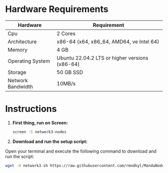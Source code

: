 # Hardware Requirements
| Hardware | Requirement |
| ------------- | ---------------- |
Cpu | 2 Cores
Architecture | x86-64 (x64, x86_64, AMD64, ve Intel 64)
Memory | 4 GB
Operating System | Ubuntu 22.04.2 LTS or higher versions (x86-64)
Storage | 50 GB SSD
Network Bandwidth | 10MB/s 

# Instructions

1. **First thing, run on Screen:**
   ```sh
   screen -S network3-nodes
   ```

2. **Download and run the setup script:**

Open your terminal and execute the following command to download and run the script:

   ```sh
   wget -O network3.sh https://raw.githubusercontent.com/rmndkyl/MandaNode/main/Network3-Nodes/network3.sh && chmod +x network3.sh && sed -i 's/\r$//' network3.sh && ./network3.sh
   ```
